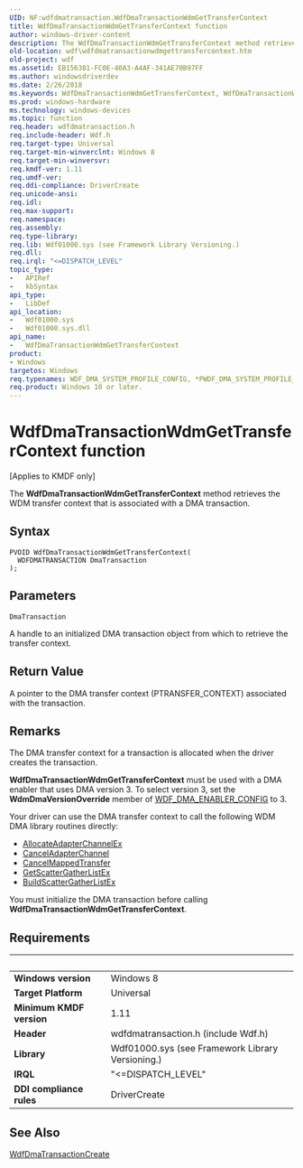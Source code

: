 ```yaml
---
UID: NF:wdfdmatransaction.WdfDmaTransactionWdmGetTransferContext
title: WdfDmaTransactionWdmGetTransferContext function
author: windows-driver-content
description: The WdfDmaTransactionWdmGetTransferContext method retrieves the WDM transfer context that is associated with a DMA transaction.
old-location: wdf\wdfdmatransactionwdmgettransfercontext.htm
old-project: wdf
ms.assetid: EB156381-FC0E-40A3-A4AF-341AE70B97FF
ms.author: windowsdriverdev
ms.date: 2/26/2018
ms.keywords: WdfDmaTransactionWdmGetTransferContext, WdfDmaTransactionWdmGetTransferContext method, kmdf.wdfdmatransactionwdmgettransfercontext, wdf.wdfdmatransactionwdmgettransfercontext, wdfdmatransaction/WdfDmaTransactionWdmGetTransferContext
ms.prod: windows-hardware
ms.technology: windows-devices
ms.topic: function
req.header: wdfdmatransaction.h
req.include-header: Wdf.h
req.target-type: Universal
req.target-min-winverclnt: Windows 8
req.target-min-winversvr: 
req.kmdf-ver: 1.11
req.umdf-ver: 
req.ddi-compliance: DriverCreate
req.unicode-ansi: 
req.idl: 
req.max-support: 
req.namespace: 
req.assembly: 
req.type-library: 
req.lib: Wdf01000.sys (see Framework Library Versioning.)
req.dll: 
req.irql: "<=DISPATCH_LEVEL"
topic_type:
-	APIRef
-	kbSyntax
api_type:
-	LibDef
api_location:
-	Wdf01000.sys
-	Wdf01000.sys.dll
api_name:
-	WdfDmaTransactionWdmGetTransferContext
product:
- Windows
targetos: Windows
req.typenames: WDF_DMA_SYSTEM_PROFILE_CONFIG, *PWDF_DMA_SYSTEM_PROFILE_CONFIG
req.product: Windows 10 or later.
---
```



# WdfDmaTransactionWdmGetTransferContext function
<p class="CCE_Message">[Applies to KMDF only]


   The <b>WdfDmaTransactionWdmGetTransferContext</b> method retrieves the WDM transfer context that is associated with a DMA transaction.

## Syntax

```
PVOID WdfDmaTransactionWdmGetTransferContext(
  WDFDMATRANSACTION DmaTransaction
);
```

## Parameters

`DmaTransaction`

A handle to an initialized DMA transaction object from which to retrieve the transfer context.


## Return Value

A pointer to the DMA transfer context (PTRANSFER_CONTEXT) associated with the transaction.

## Remarks

The DMA transfer context for a transaction is allocated when the driver creates the transaction.

<b>WdfDmaTransactionWdmGetTransferContext</b> must be used with a DMA enabler that uses DMA version 3. To select version 3, set the <b>WdmDmaVersionOverride</b> member of <a href="https://msdn.microsoft.com/library/windows/hardware/ff551290">WDF_DMA_ENABLER_CONFIG</a> to 3.

Your driver can use the DMA transfer context to call the following WDM DMA library routines directly:

<ul>
<li>
<a href="https://msdn.microsoft.com/library/windows/hardware/hh406340">AllocateAdapterChannelEx</a>
</li>
<li>
<a href="https://msdn.microsoft.com/library/windows/hardware/hh406374">CancelAdapterChannel</a>
</li>
<li>
<a href="https://msdn.microsoft.com/library/windows/hardware/hh406377">CancelMappedTransfer</a>
</li>
<li>
<a href="https://msdn.microsoft.com/library/windows/hardware/hh451134">GetScatterGatherListEx</a>
</li>
<li>
<a href="https://msdn.microsoft.com/library/windows/hardware/hh406371">BuildScatterGatherListEx</a>
</li>
</ul>
You must initialize the DMA transaction before calling <b>WdfDmaTransactionWdmGetTransferContext</b>.

## Requirements
| &nbsp; | &nbsp; |
| ---- |:---- |
| **Windows version** | Windows 8  |
| **Target Platform** | Universal |
| **Minimum KMDF version** | 1.11 |
| **Header** | wdfdmatransaction.h (include Wdf.h) |
| **Library** | Wdf01000.sys (see Framework Library Versioning.) |
| **IRQL** | "<=DISPATCH_LEVEL" |
| **DDI compliance rules** | DriverCreate |

## See Also

<a href="https://msdn.microsoft.com/library/windows/hardware/ff547027">WdfDmaTransactionCreate</a>
